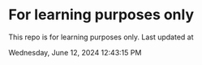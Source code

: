 # For learning purposes only
This repo is for learning purposes only.
Last updated at

Wednesday, June 12, 2024 12:43:15 PM

